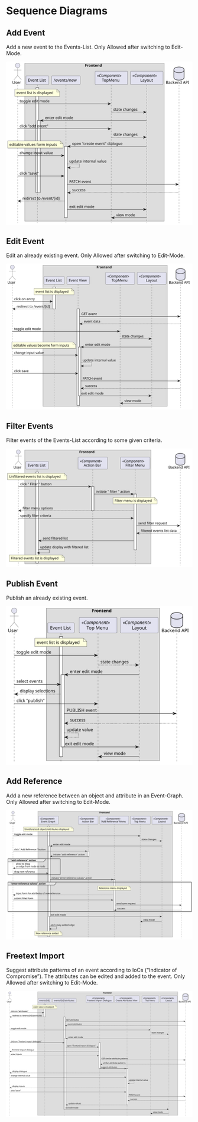 # Sequence Diagrams

## Add Event

Add a new event to the Events-List. Only Allowed after switching to Edit-Mode.

!["Add Event" Sequence Diagram](sequencediagrams/svg/add_event.svg)

## Edit Event

Edit an already existing event. Only Allowed after switching to Edit-Mode.

!["Edit Event" Sequence Diagram](sequencediagrams/svg/edit_event.svg)

## Filter Events

Filter events of the Events-List according to some given criteria.

!["Filter Events" Sequence Diagram](sequencediagrams/svg/filter_events.svg)

## Publish Event

Publish an already existing event.

!["Publish Event" Sequence Diagram](sequencediagrams/svg/publish_event.svg)

## Add Reference

Add a new reference between an object and attribute in an Event-Graph.
Only Allowed after switching to Edit-Mode.

!["Add Reference" Sequence Diagram](sequencediagrams/svg/add_reference.svg)

## Freetext Import

Suggest attribute patterns of an event according to IoCs (“Indicator of Compromise”).
The attributes can be edited and added to the event.
Only Allowed after switching to Edit-Mode.

!["Freetext Import" Sequence Diagram](sequencediagrams/svg/freetext_import.svg)
